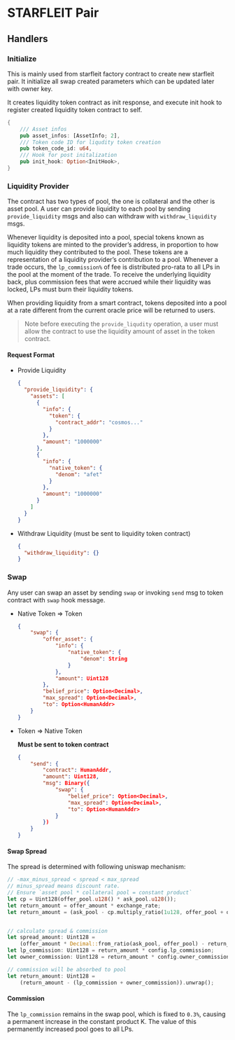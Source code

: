 # STARFLEIT Pair

## Handlers

### Initialize

This is mainly used from starfleit factory contract to create new starfleit pair. It initialize all swap created parameters which can be updated later with owner key.

It creates liquidity token contract as init response, and execute init hook to register created liquidity token contract to self.

```rust
{
    /// Asset infos
    pub asset_infos: [AssetInfo; 2],
    /// Token code ID for liqudity token creation
    pub token_code_id: u64,
    /// Hook for post initalization
    pub init_hook: Option<InitHook>,
}
```

### Liquidity Provider

The contract has two types of pool, the one is collateral and the other is asset pool. A user can provide liquidity to each pool by sending `provide_liquidity` msgs and also can withdraw with `withdraw_liquidity` msgs.

Whenever liquidity is deposited into a pool, special tokens known as liquidity tokens are minted to the provider’s address, in proportion to how much liquidity they contributed to the pool. These tokens are a representation of a liquidity provider’s contribution to a pool. Whenever a trade occurs, the `lp_commission%` of fee is distributed pro-rata to all LPs in the pool at the moment of the trade. To receive the underlying liquidity back, plus commission fees that were accrued while their liquidity was locked, LPs must burn their liquidity tokens.

When providing liquidity from a smart contract, tokens deposited into a pool at a rate different from the current oracle price will be returned to users.

> Note before executing the `provide_liqudity` operation, a user must allow the contract to use the liquidity amount of asset in the token contract.

#### Request Format

- Provide Liquidity

  ```json
  {
    "provide_liquidity": {
      "assets": [
        {
          "info": {
            "token": {
              "contract_addr": "cosmos..."
            }
          },
          "amount": "1000000"
        },
        {
          "info": {
            "native_token": {
              "denom": "afet"
            }
          },
          "amount": "1000000"
        }
      ]
    }
  }
  ```

- Withdraw Liquidity (must be sent to liquidity token contract)
  ```json
  {
    "withdraw_liquidity": {}
  }
  ```

### Swap

Any user can swap an asset by sending `swap` or invoking `send` msg to token contract with `swap` hook message.

- Native Token => Token

  ```json
  {
      "swap": {
          "offer_asset": {
              "info": {
                  "native_token": {
                      "denom": String
                  }
              },
              "amount": Uint128
          },
          "belief_price": Option<Decimal>,
          "max_spread": Option<Decimal>,
          "to": Option<HumanAddr>
      }
  }
  ```

- Token => Native Token

  **Must be sent to token contract**

  ```json
  {
      "send": {
          "contract": HumanAddr,
          "amount": Uint128,
          "msg": Binary({
              "swap": {
                  "belief_price": Option<Decimal>,
                  "max_spread": Option<Decimal>,
                  "to": Option<HumanAddr>
              }
          })
      }
  }
  ```

#### Swap Spread

The spread is determined with following uniswap mechanism:

```rust
// -max_minus_spread < spread < max_spread
// minus_spread means discount rate.
// Ensure `asset pool * collateral pool = constant product`
let cp = Uint128(offer_pool.u128() * ask_pool.u128());
let return_amount = offer_amount * exchange_rate;
let return_amount = (ask_pool - cp.multiply_ratio(1u128, offer_pool + offer_amount))?;


// calculate spread & commission
let spread_amount: Uint128 =
    (offer_amount * Decimal::from_ratio(ask_pool, offer_pool) - return_amount)?;
let lp_commission: Uint128 = return_amount * config.lp_commission;
let owner_commission: Uint128 = return_amount * config.owner_commission;

// commission will be absorbed to pool
let return_amount: Uint128 =
    (return_amount - (lp_commission + owner_commission)).unwrap();
```

#### Commission

The `lp_commission` remains in the swap pool, which is fixed to `0.3%`, causing a permanent increase in the constant product K. The value of this permanently increased pool goes to all LPs.

